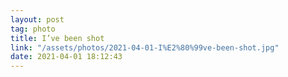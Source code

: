 ```yaml
---
layout: post
tag: photo
title: I’ve been shot
link: "/assets/photos/2021-04-01-I%E2%80%99ve-been-shot.jpg"
date: 2021-04-01 18:12:43
---
```

